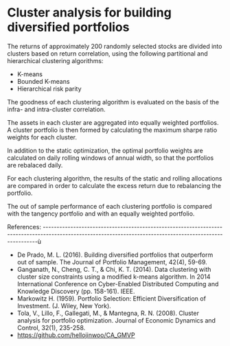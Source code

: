 # Cluster analysis for building diversified portfolios 

The returns of approximately 200 randomly selected stocks are divided into clusters based on return correlation, using the following partitional and hierarchical clustering algorithms:

* K-means 
* Bounded K-means
* Hierarchical risk parity

The goodness of each clustering algorithm is evaluated on the basis of the infra- and intra-cluster correlation.

The assets in each cluster are aggregated into equally weighted portfolios. A cluster portfolio is then formed by calculating the maximum sharpe ratio weights for each cluster.

In addition to the static optimization, the optimal portfolio weights are calculated on daily rolling windows of annual width, so that the portfolios are rebalaced daily.

For each clustering algorithm, the results of the static and rolling allocations are compared in order to calculate the excess return due to rebalancing the portfolio.

The out of sample performance of each clustering portfolio is compared with the tangency portfolio and with an equally weighted portfolio. 

References: 
----------------------------------------------------------------------------------------------------------------------------------------------------------ù

* De Prado, M. L. (2016). Building diversified portfolios that outperform out of sample. The Journal of Portfolio Management, 42(4), 59-69.
* Ganganath, N., Cheng, C. T., & Chi, K. T. (2014). Data clustering with cluster size constraints using a modified k-means algorithm. In 2014 International Conference on Cyber-Enabled Distributed Computing and Knowledge Discovery (pp. 158-161). IEEE.
* Markowitz H. (1959). Portfolio Selection: Efficient Diversification of Investment. (J. Wiley, New York).
* Tola, V., Lillo, F., Gallegati, M., & Mantegna, R. N. (2008). Cluster analysis for portfolio optimization. Journal of Economic Dynamics and Control, 32(1), 235-258.
* https://github.com/hellojinwoo/CA_GMVP
